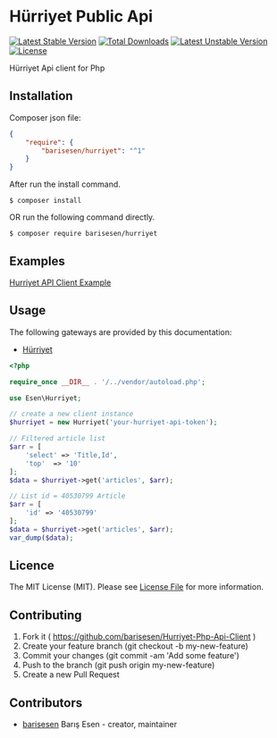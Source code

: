 # Hürriyet Public Api
[![Latest Stable Version](https://poser.pugx.org/barisesen/hurriyet/v/stable)](https://packagist.org/packages/barisesen/hurriyet)
[![Total Downloads](https://poser.pugx.org/barisesen/hurriyet/downloads)](https://packagist.org/packages/barisesen/hurriyet)
[![Latest Unstable Version](https://poser.pugx.org/barisesen/hurriyet/v/unstable)](https://packagist.org/packages/barisesen/hurriyet)
[![License](https://poser.pugx.org/barisesen/hurriyet/license)](https://packagist.org/packages/barisesen/hurriyet)

Hürriyet Api client for Php

## Installation
Composer json file:
```json
{
    "require": {
        "barisesen/hurriyet": "^1"
    }
}
```
After run the install command.
```
$ composer install
```

OR run the following command directly.

```
$ composer require barisesen/hurriyet
```

## Examples

[Hurriyet API Client Example](https://github.com/barisesen/Hurriyet-Php-Api-Client/tree/master/Examples)

## Usage

The following gateways are provided by this documentation:

 * [Hürriyet](https://developers.hurriyet.com.tr/docs/versions/1.0)

```php
<?php

require_once __DIR__ . '/../vendor/autoload.php';

use Esen\Hurriyet;

// create a new client instance
$hurriyet = new Hurriyet('your-hurriyet-api-token');

// Filtered article list
$arr = [
    'select' => 'Title,Id',
    'top'  => '10'
];
$data = $hurriyet->get('articles', $arr);

// List id = 40530799 Article 
$arr = [
    'id' => '40530799'
];
$data = $hurriyet->get('articles', $arr);
var_dump($data);
```

## Licence
The MIT License (MIT). Please see [License File](LICENSE) for more information.

## Contributing

1. Fork it ( https://github.com/barisesen/Hurriyet-Php-Api-Client )
2. Create your feature branch (git checkout -b my-new-feature)
3. Commit your changes (git commit -am 'Add some feature')
4. Push to the branch (git push origin my-new-feature)
5. Create a new Pull Request

## Contributors

- [barisesen](https://github.com/barisesen) Barış Esen - creator, maintainer
